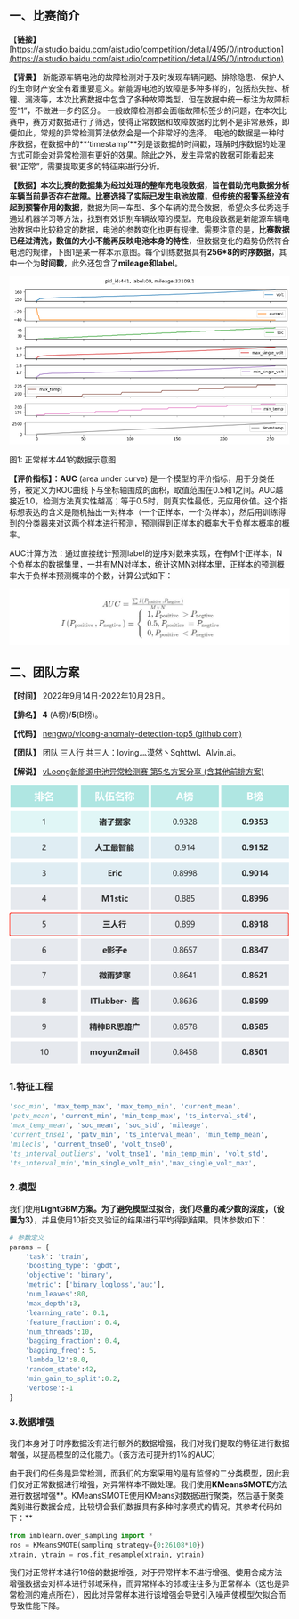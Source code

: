 ## 一、比赛简介

【**链接】**[https://aistudio.baidu.com/aistudio/competition/detail/495/0/introduction](https://aistudio.baidu.com/aistudio/competition/detail/495/0/introduction)

**【背景】** 新能源车辆电池的故障检测对于及时发现车辆问题、排除隐患、保护人的生命财产安全有着重要意义。新能源电池的故障是多种多样的，包括热失控、析锂、漏液等，本次比赛数据中包含了多种故障类型，但在数据中统一标注为故障标签“1”，不做进一步的区分。 一般故障检测都会面临故障标签少的问题，在本次比赛中，赛方对数据进行了筛选，使得正常数据和故障数据的比例不是非常悬殊，即便如此，常规的异常检测算法依然会是一个非常好的选择。  电池的数据是一种时序数据，在数据中的**‘timestamp’**列是该数据的时间戳，理解时序数据的处理方式可能会对异常检测有更好的效果。除此之外，发生异常的数据可能看起来很“正常”，需要提取更多的特征来进行分析。

**【数据】**本次比赛的数据集为经过处理的整车充电段数据，旨在借助充电数据分析车辆当前是否存在故障。比赛**选择了实际已发生电池故障，但传统的报警系统没有起到预警作用的数据**，数据为同一车型、多个车辆的混合数据，希望众多优秀选手通过机器学习等方法，找到有效识别车辆故障的模型。充电段数据是新能源车辆电池数据中比较稳定的数据，电池的参数变化也更有规律。需要注意的是，**比赛数据已经过清洗，数值的大小不能再反映电池本身的特性**，但数据变化的趋势仍然符合电池的规律，下图1是某一样本示意图。每个训练数据具有**256*8的时序数据**，其中一个为**时间戳**，此外还包含了**mileage和label**。

![图1: 正常样本441的数据示意图](img/data.png)

图1: 正常样本441的数据示意图

**【评价指标】：AUC** (area under curve) 是一个模型的评价指标，用于分类任务，被定义为ROC曲线下与坐标轴围成的面积，取值范围在0.5和1之间。AUC越接近1.0，检测方法真实性越高；等于0.5时，则真实性最低，无应用价值。这个指标想表达的含义是随机抽出一对样本（一个正样本，一个负样本），然后用训练得到的分类器来对这两个样本进行预测，预测得到正样本的概率大于负样本概率的概率。

AUC计算方法：通过直接统计预测label的逆序对数来实现，在有M个正样本，N个负样本的数据集里，一共有MN对样本，统计这MN对样本里，正样本的预测概率大于负样本预测概率的个数，计算公式如下：

![图2: 正常样本441的数据示意图](img/auc.png)


## 二、团队方案


**【时间】** 2022年9月14日-2022年10月28日。

**【排名】 4** (A榜)/**5**(B榜)。

**【代码】** [nengwp/vloong-anomaly-detection-top5 (github.com)](https://github.com/nengwp/vloong-anomaly-detection-top5)


**【团队】** 团队 三人行 共三人：loving灬漠然丶Sqhttwl、Alvin.ai。

**【解说】** [vLoong新能源电池异常检测赛 第5名方案分享 (含其他前排方案)](https://mp.weixin.qq.com/s/GhAgG_tfEmf3k4Z3hKh4Aw)


![图3：比赛排行榜](img/rank.png)


### 1.特征工程

```python
'soc_min', 'max_temp_max', 'max_temp_min', 'current_mean',
'patv_mean', 'current_min', 'min_temp_max', 'ts_interval_std',
'max_temp_mean', 'soc_mean', 'soc_std', 'mileage',
'current_tnse1', 'patv_min', 'ts_interval_mean', 'min_temp_mean',
'milecls', 'current_tnse0', 'volt_tnse0', 
'ts_interval_outliers', 'volt_tnse1', 'min_temp_min', 'volt_std',
'ts_interval_min','min_single_volt_min','max_single_volt_max',
```

### 2.模型

我们使用**LightGBM方案。**为了避免模型过拟合，我们尽量的减少数的深度，**（设置为3）**，并且使用10折交叉验证的结果进行平均得到结果。具体参数如下：

```python
# 参数定义
params = {
    'task': 'train',
    'boosting_type': 'gbdt',
    'objective': 'binary',
    'metric': ['binary_logloss','auc'],
    'num_leaves':80,
    'max_depth':3, 
    'learning_rate': 0.1, 
    'feature_fraction': 0.4, 
    'num_threads':10,
    'bagging_fraction': 0.4,
    'bagging_freq': 5, 
    'lambda_l2':8.0,  
    'random_state':42,
    'min_gain_to_split':0.2,
    'verbose':-1
}
```

### 3.数据增强

我们本身对于时序数据没有进行额外的数据增强，我们对我们提取的特征进行数据增强，以提高模型的泛化能力。（该方法可提升约1%的AUC）

由于我们的任务是异常检测，而我们的方案采用的是有监督的二分类模型，因此我们仅对正常数据进行增强，对异常样本不做处理。我们使用**KMeansSMOTE**方法进行数据增强**。KMeansSMOTE使用KMeans对数据进行聚类，然后基于聚类类别进行数据合成，比较切合我们数据具有多种时序模式的情况。其参考代码如下：**

```python
from imblearn.over_sampling import *
ros = KMeansSMOTE(sampling_strategy={0:26108*10})
xtrain, ytrain = ros.fit_resample(xtrain, ytrain)
```

我们对正常样本进行10倍的数据增强，对于异常样本不进行增强。使用合成方法增强数据会对样本进行邻域采样，而异常样本的邻域往往多为正常样本（这也是异常检测的难点所在），因此对异常样本进行该增强会导致引入噪声使模型欠拟合而导致性能下降。
